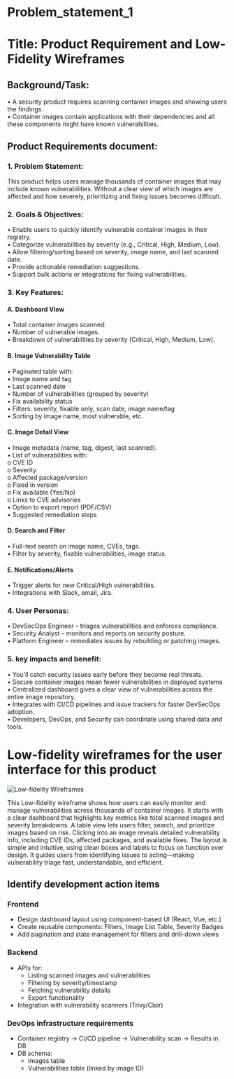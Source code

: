 # Problem_statement_1

# Title: Product Requirement and Low-Fidelity Wireframes

## Background/Task:
•	A security product requires scanning container images and showing users the findings.  
•	Container images contain applications with their dependencies and all these components might have known vulnerabilities.

## Product Requirements document:

### 1. Problem Statement:
This product helps users manage thousands of container images that may include known vulnerabilities. Without a clear view of which images are affected and how severely, prioritizing and fixing issues becomes difficult.

### 2. Goals & Objectives:
•	Enable users to quickly identify vulnerable container images in their registry.  
•	Categorize vulnerabilities by severity (e.g., Critical, High, Medium, Low).  
•	Allow filtering/sorting based on severity, image name, and last scanned date.  
•	Provide actionable remediation suggestions.  
•	Support bulk actions or integrations for fixing vulnerabilities.

### 3. Key Features:

#### A. Dashboard View
•	Total container images scanned.  
•	Number of vulnerable images.  
•	Breakdown of vulnerabilities by severity (Critical, High, Medium, Low).

#### B. Image Vulnerability Table
•	Paginated table with:  
•	Image name and tag  
•	Last scanned date  
•	Number of vulnerabilities (grouped by severity)  
•	Fix availability status  
•	Filters: severity, fixable only, scan date, image name/tag  
•	Sorting by image name, most vulnerable, etc.

#### C. Image Detail View
•	Image metadata (name, tag, digest, last scanned).  
•	List of vulnerabilities with:  
	o	CVE ID  
	o	Severity  
	o	Affected package/version  
	o	Fixed in version  
	o	Fix available (Yes/No)  
	o	Links to CVE advisories  
•	Option to export report (PDF/CSV)  
•	Suggested remediation steps

#### D. Search and Filter
•	Full-text search on image name, CVEs, tags.  
•	Filter by severity, fixable vulnerabilities, image status.

#### E. Notifications/Alerts 
•	Trigger alerts for new Critical/High vulnerabilities.  
•	Integrations with Slack, email, Jira.

### 4. User Personas:
•	DevSecOps Engineer – triages vulnerabilities and enforces compliance.  
•	Security Analyst – monitors and reports on security posture.  
•	Platform Engineer – remediates issues by rebuilding or patching images.

### 5. key impacts and benefit:
•	You'll catch security issues early before they become real threats.  
•	Secure container images mean fewer vulnerabilities in deployed systems  
•	Centralized dashboard gives a clear view of vulnerabilities across the entire image repository.  
•	Integrates with CI/CD pipelines and issue trackers for faster DevSecOps adoption.  
•	Developers, DevOps, and Security can coordinate using shared data and tools.
# Low-fidelity wireframes for the user interface for this product



![Low-fidelity Wireframes](https://github.com/user-attachments/assets/d3201197-9fe6-4ed3-9d5e-a5281729e685)

This Low-fidelity wireframe shows how users can easily monitor and manage vulnerabilities across thousands of container images. It starts with a clear dashboard that highlights key metrics like total scanned images and severity breakdowns. A table view lets users filter, search, and prioritize images based on risk. Clicking into an image reveals detailed vulnerability info, including CVE IDs, affected packages, and available fixes. The layout is simple and intuitive, using clean boxes and labels to focus on function over design. It guides users from identifying issues to acting—making vulnerability triage fast, understandable, and efficient.

## Identify development action items

### Frontend
- Design dashboard layout using component-based UI (React, Vue, etc.)
- Create reusable components: Filters, Image List Table, Severity Badges
- Add pagination and state management for filters and drill-down views

### Backend
- APIs for:
  - Listing scanned images and vulnerabilities
  - Filtering by severity/timestamp
  - Fetching vulnerability details
  - Export functionality
- Integration with vulnerability scanners (Trivy/Clair)

### DevOps infrastructure requirements
- Container registry → CI/CD pipeline → Vulnerability scan → Results in DB
- DB schema:
  - Images table
  - Vulnerabilities table (linked by image ID)



